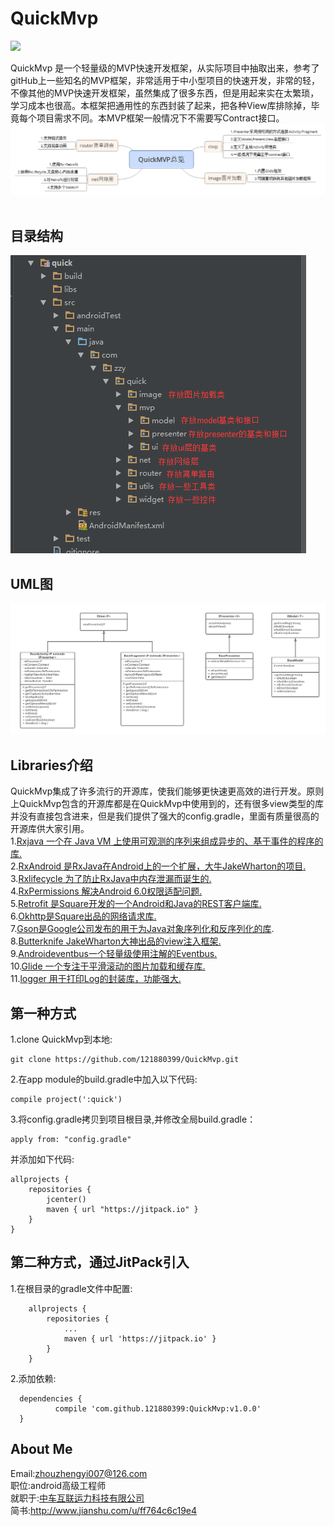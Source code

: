 # QuickMvp
[![](https://jitpack.io/v/121880399/QuickMvp.svg)](https://jitpack.io/#121880399/QuickMvp)<br>

QuickMvp 是一个轻量级的MVP快速开发框架，从实际项目中抽取出来，参考了gitHub上一些知名的MVP框架，非常适用于中小型项目的快速开发，非常的轻，不像其他的MVP快速开发框架，虽然集成了很多东西，但是用起来实在太繁琐，学习成本也很高。本框架把通用性的东西封装了起来，把各种View库排除掉，毕竟每个项目需求不同。本MVP框架一般情况下不需要写Contract接口。
![](https://github.com/121880399/QuickMvp/raw/master/doc/QuickMVP.png)  


## 目录结构

![](https://github.com/121880399/QuickMvp/raw/master/doc/menu.png)  

## UML图

![](https://github.com/121880399/QuickMvp/raw/master/doc/QuickMvpUML.png) 

## Libraries介绍

QuickMvp集成了许多流行的开源库，使我们能够更快速更高效的进行开发。原则上QuickMvp包含的开源库都是在QuickMvp中使用到的，还有很多view类型的库并没有直接包含进来，但是我们提供了强大的config.gradle，里面有质量很高的开源库供大家引用。<br> 
1.[Rxjava 一个在 Java VM 上使用可观测的序列来组成异步的、基于事件的程序的库.](https://github.com/ReactiveX/RxJava)<br> 
2.[RxAndroid 是RxJava在Android上的一个扩展，大牛JakeWharton的项目.](https://github.com/ReactiveX/RxAndroid)<br> 
3.[Rxlifecycle 为了防止RxJava中内存泄漏而诞生的.](https://github.com/trello/RxLifecycle)<br>
4.[RxPermissions 解决Android 6.0权限适配问题.](https://github.com/tbruyelle/RxPermissions)<br> 
5.[Retrofit 是Square开发的一个Android和Java的REST客户端库.](https://github.com/square/retrofit)<br> 
6.[Okhttp是Square出品的网络请求库.](https://github.com/square/okhttp)<br> 
7.[Gson是Google公司发布的用于为Java对象序列化和反序列化的库](https://github.com/google/gson).<br> 
8.[Butterknife JakeWharton大神出品的view注入框架.](https://github.com/JakeWharton/butterknife)<br> 
9.[Androideventbus一个轻量级使用注解的Eventbus.](https://github.com/hehonghui/AndroidEventBus)<br> 
10.[Glide 一个专注于平滑滚动的图片加载和缓存库.](https://github.com/bumptech/glide)<br> 
11.[logger 用于打印Log的封装库，功能强大.](https://github.com/orhanobut/logger)<br> 

## 第一种方式<br>
1.clone QuickMvp到本地:<br>
```
git clone https://github.com/121880399/QuickMvp.git
```

2.在app module的build.gradle中加入以下代码:<br>
```
compile project(':quick')
```

3.将config.gradle拷贝到项目根目录,并修改全局build.gradle：<br>
```
apply from: "config.gradle"
```
并添加如下代码:<br>
```
allprojects {
    repositories {
        jcenter()
        maven { url "https://jitpack.io" }
    }
}
```

## 第二种方式，通过JitPack引入<br>
1.在根目录的gradle文件中配置:<br>
```
	allprojects {
		repositories {
			...
			maven { url 'https://jitpack.io' }
		}
	}
  ```
  2.添加依赖:<br>
  ```
  	dependencies {
	        compile 'com.github.121880399:QuickMvp:v1.0.0'
	}
  ```
## About Me
Email:zhouzhengyi007@126.com<br>
职位:android高级工程师<br>
就职于:[中车互联运力科技有限公司](http://www.unitransdata.com/)<br>
简书:http://www.jianshu.com/u/ff764c6c19e4
